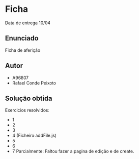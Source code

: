 # Ficha 

Data de entrega 10/04

## Enunciado

Ficha de aferição

## Autor

- A96807
- Rafael Conde Peixoto

## Solução obtida 

Exercicios resolvidos:

- 1
- 2
- 3
- 4 (Ficheiro addFile.js)
- 5 
- 6
- 7 Parcialmente: Faltou fazer a pagina de edição e de create.
